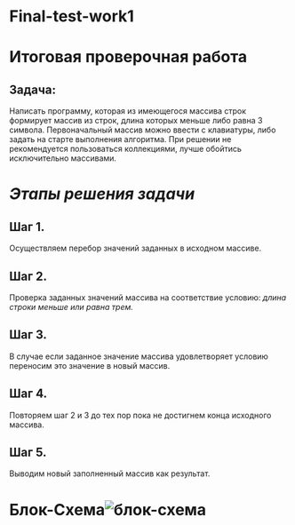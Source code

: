 # Final-test-work1
# Итоговая проверочная работа

## Задача:
Написать программу, которая из имеющегося массива строк формирует массив из строк, длина которых меньше либо равна 3 символа. Первоначальный массив можно ввести с клавиатуры, либо задать на старте выполнения алгоритма. При решении не рекомендуется пользоваться коллекциями, лучше обойтись исключительно массивами.

# *Этапы решения задачи*

## Шаг 1.
Осуществляем перебор значений заданных в исходном массиве.

## Шаг 2.
Проверка заданных значений массива на соответствие условию: *длина строки меньше или равна трем.*

## Шаг 3.

В случае если заданное значение массива удовлетворяет условию переносим это значение в новый массив.

## Шаг 4.
Повторяем шаг 2 и 3 до тех пор пока не достигнем конца исходного массива.

## Шаг 5.
Выводим новый заполненный массив как результат.

# Блок-Схема![блок-схема](https://user-images.githubusercontent.com/121459807/215044644-8667216e-b067-4ce2-8b10-6702a4a24eae.jpg)
